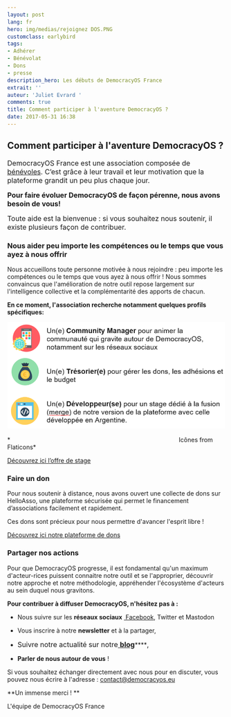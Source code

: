 ```yaml
---
layout: post
lang: fr
hero: img/medias/rejoignez DOS.PNG
customclass: earlybird
tags:
- Adhérer
- Bénévolat
- Dons
- presse
description_hero: Les débuts de DemocracyOS France
extrait: ''
auteur: 'Juliet Evrard '
comments: true
title: Comment participer à l'aventure DemocracyOS ?
date: 2017-05-31 16:38
---
```



## Comment participer à l'aventure DemocracyOS ?

<span style="font-size: 1rem;">DemocracyOS France est une association composée de<a href="http://democracyos.eu/a-propos/"> bénévoles</a>. C’est grâce à leur travail et leur motivation que la plateforme grandit un peu plus chaque jour.&nbsp; <br></span>

<span style="font-size: 1rem;"><b>Pour faire évoluer DemocracyOS de façon pérenne, nous avons besoin de vous!&nbsp;</b> <br></span>

<span style="font-size: 1rem;">Toute aide est la bienvenue : si vous souhaitez nous soutenir, il existe plusieurs façon de contribuer. <br></span>

### Nous aider peu importe les compétences ou le temps que vous ayez à nous offrir

Nous accueillons toute personne motivée à nous rejoindre : peu importe les compétences ou le temps que vous ayez à nous offrir ! Nous sommes convaincus que l'amélioration de notre outil repose largement sur l'intelligence collective et la complémentarité des apports de chacun.

**En ce moment, l'association recherche notamment quelques profils spécifiques:**

![](img/medias/Visu%20Article.PNG)

*                                                                                                   Icônes from Flaticons*

[Découvrez ici l’offre de stage](http://democracyos.eu/blog/stage-merge-democracyos-france-argentine)

### Faire un don

Pour nous soutenir à distance, nous avons ouvert une collecte de dons sur HelloAsso, une plateforme sécurisée qui permet le financement d’associations facilement et rapidement.

Ces dons sont précieux pour nous permettre d'avancer l'esprit libre !

[Découvrez ici notre plateforme de dons](https://www.helloasso.com/associations/democracyos-france)

### Partager nos actions

Pour que DemocracyOS progresse, il est fondamental qu'un maximum d'acteur-rices puissent connaitre notre outil et se l'approprier, découvrir notre approche et notre méthodologie, appréhender l'écosystème d'acteurs au sein duquel nous gravitons.

**Pour contribuer à diffuser DemocracyOS, n'hésitez pas à :**

* Nous suivre sur les **réseaux sociaux** [ Facebook](https://www.facebook.com/DemocracyOSfrance/), Twitter et Mastodon

* Vous inscrire à notre **newsletter** et à la partager,
* <span style="font-size: 1rem;">Suivre notre actualité sur notre</span><a href="http://democracyos.eu/blog/" style="font-size: 1rem; background-color: rgb(255, 255, 255);"> <strong>blog</strong></a>****<span style="font-size: 1rem;">,</span>

* **Parler de nous autour de vous** !

Si vous souhaitez échanger directement avec nous pour en discuter, vous  pouvez nous écrire à l'adresse : contact@democracyos.eu

**Un immense merci ! **

L'équipe de DemocracyOS France

